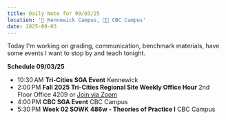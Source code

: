 ```yaml
---
title: Daily Note for 09/03/25
location: '🏫 Kennewick Campus, 🌃🏫 CBC Campus'
date: 2025-09-03
---
```

Today I'm working on grading, communication, benchmark materials, have some events I want to stop by and teach tonight.

**Schedule 09/03/25**
- 10:30 AM **Tri-Cities SGA Event** Kennewick
- 2:00 PM **Fall 2025 Tri-Cities Regional Site Weekly Office Hour** 2nd Floor Office 4209 or [Join via Zoom]( https://heritage.zoom.us/my/dr.jacob)
- 4:00 PM **CBC SGA Event** CBC Campus
- 5:30 PM **Week 02 SOWK 486w - Theories of Practice I** CBC Campus